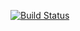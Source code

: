 [![Build Status](https://travis-ci.org/mcrowder65/deck-of-cards.svg?branch=master)](https://travis-ci.org/mcrowder65/deck-of-cards)
